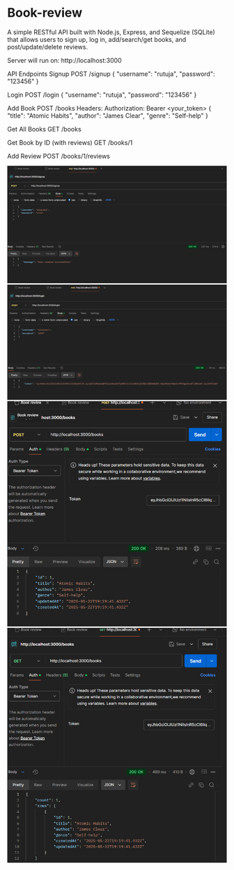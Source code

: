 ﻿# Book-review
A simple RESTful API built with Node.js, Express, and Sequelize (SQLite) that allows users to sign up, log in, add/search/get books, and post/update/delete reviews.

Server will run on: http://localhost:3000

API Endpoints
Signup
POST /signup
{
  "username": "rutuja",
  "password": "123456"
}

Login
POST /login
{
  "username": "rutuja",
  "password": "123456"
}

Add Book 
POST /books
Headers:
Authorization: Bearer <your_token>
{
  "title": "Atomic Habits",
  "author": "James Clear",
  "genre": "Self-help"
}

Get All Books
GET /books

Get Book by ID (with reviews)
GET /books/1

Add Review 
POST /books/1/reviews

![image alt](https://github.com/rutujakesare/Book-review/blob/b8e472dbed3351eaebe75690ef5c7c9fee72485f/Screenshot%202025-05-23%20004727.png)
![image alt](https://github.com/rutujakesare/Book-review/blob/e932ccdbba08df36cf0d5c39f78ab4b5b0aa7854/Screenshot%202025-05-23%20004755.png)
![image alt](https://github.com/rutujakesare/Book-review/blob/e9946c3dd233773e1f0c4b362cc1c8c584d039a6/Screenshot%202025-05-23%20005013.png)
![image alt](https://github.com/rutujakesare/Book-review/blob/e9a632150189c2a82ea0f9b60cab88e542b510ca/Screenshot%202025-05-23%20005047.png)
